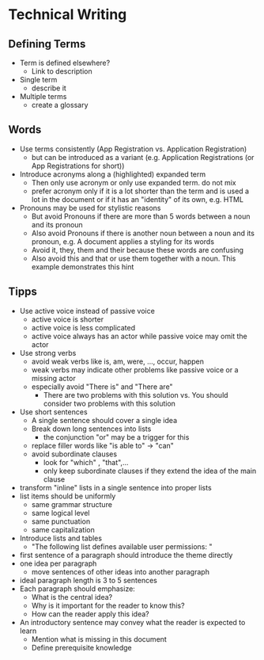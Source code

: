 # Technical Writing

## Defining Terms

- Term is defined elsewhere?
  - Link to description
- Single term
  - describe it
- Multiple terms
  - create a glossary

## Words
- Use terms consistently (App Registration vs. Application Registration)
  - but can be introduced as a variant (e.g. Application Registrations (or App Registrations for short))
- Introduce acronyms along a (highlighted) expanded term
  - Then only use acronym or only use expanded term. do not mix
  - prefer acronym only if it is a lot shorter than the term and is used a lot in the document or if it has an "identity" of its own, e.g. HTML
- Pronouns may be used for stylistic reasons
  - But avoid Pronouns if there are more than 5 words between a noun and its pronoun
  - Also avoid Pronouns if there is another noun between a noun and its pronoun, e.g. A document applies a styling for its words
  - Avoid it, they, them and their because these words are confusing
  - Also avoid this and that or use them together with a noun. This example demonstrates this hint


## Tipps
- Use active voice instead of passive voice
  - active voice is shorter
  - active voice is less complicated
  - active voice always has an actor while passive voice may omit the actor
- Use strong verbs
  - avoid weak verbs like is, am, were, ..., occur, happen
  - weak verbs may indicate other problems like passive voice or a missing actor
  - especially avoid "There is" and "There are"
    - There are two problems with this solution vs. You should consider two problems with this solution
- Use short sentences
  - A single sentence should cover a single idea
  - Break down long sentences into lists
    - the conjunction "or" may be a trigger for this
  - replace filler words like "is able to" -> "can"
  - avoid subordinate clauses
    - look for "which" , "that",...
    - only keep subordinate clauses if they extend the idea of the main clause
- transform "inline" lists in a single sentence into proper lists
- list items should be uniformly
  - same grammar structure
  - same logical level
  - same punctuation
  - same capitalization
- Introduce lists and tables
  - "The following list defines available user permissions: "
- first sentence of a paragraph should introduce the theme directly 
- one idea per paragraph 
  - move sentences of other ideas into another paragraph
- ideal paragraph length is 3 to 5 sentences
- Each paragraph should emphasize:
  - What is the central idea?
  - Why is it important for the reader to know this?
  - How can the reader apply this idea?
- An introductory sentence may convey what the reader is expected to learn
  - Mention what is missing in this document
  - Define prerequisite knowledge